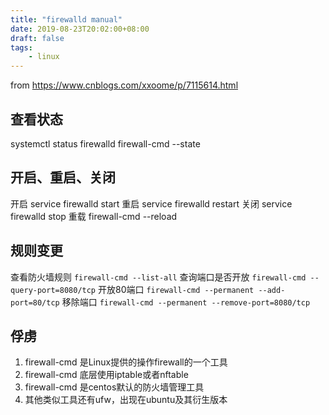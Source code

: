 ```yaml
---
title: "firewalld manual"
date: 2019-08-23T20:02:00+08:00
draft: false
tags: 
    - linux
---
```

from https://www.cnblogs.com/xxoome/p/7115614.html

## 查看状态
systemctl status firewalld
firewall-cmd --state
 

## 开启、重启、关闭

开启
    service firewalld start
重启
    service firewalld restart
关闭
    service firewalld stop
重载
    firewall-cmd --reload

## 规则变更

查看防火墙规则
    `firewall-cmd --list-all`
查询端口是否开放
    `firewall-cmd --query-port=8080/tcp`
开放80端口
    `firewall-cmd --permanent --add-port=80/tcp`
移除端口
    `firewall-cmd --permanent --remove-port=8080/tcp`


## 俘虏
1. firewall-cmd 是Linux提供的操作firewall的一个工具
1. firewall-cmd 底层使用iptable或者nftable
1. firewall-cmd 是centos默认的防火墙管理工具
1. 其他类似工具还有ufw，出现在ubuntu及其衍生版本